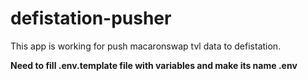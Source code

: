 # defistation-pusher

This app is working for push macaronswap tvl data to defistation.

**Need to fill .env.template file with variables and make its name .env**
